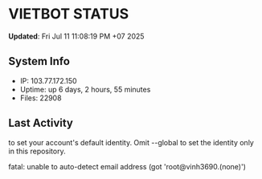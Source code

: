 # VIETBOT STATUS
**Updated**: Fri Jul 11 11:08:19 PM +07 2025

## System Info
- IP: 103.77.172.150
- Uptime: up 6 days, 2 hours, 55 minutes
- Files: 22908

## Last Activity

to set your account's default identity.
Omit --global to set the identity only in this repository.

fatal: unable to auto-detect email address (got 'root@vinh3690.(none)')
